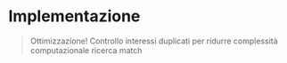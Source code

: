 # Implementazione

<!-- theme: warning -->
> Ottimizzazione! Controllo interessi duplicati per ridurre complessità computazionale ricerca match

